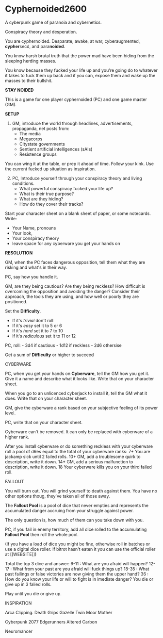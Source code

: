# Cyphernoided2600

A cyberpunk game of paranoia and cybernetics.

Conspiracy theory and desperation.

You are cyphernoided. Desparate, awake, at war, cyberaugmented, **cypher**secd, and para**noided**.

You know harsh brutal truth that the power mad have been hiding from the sleeping herding masses.

You know because they fucked your life up and you're going do to whatever it takes to fuck them up back and if you can, expose them and wake up the masses to their bullshit.

**STAY NOIDED**

This is a game for one player cyphernoided (PC) and one game master (GM).

**SETUP**

1. GM, introduce the world through headlines, advertisements, propaganda, net posts from:
   - The media
   - Megacorps
   - Citystate governments
   - Sentient artificial intelligences (sAIs)
   - Resistence groups

You can wing it at the table, or prep it ahead of time. Follow your kink.
Use the current fucked up situation as inspiration.

2. PC, Introduce yourself through your conspiracy theory and living conditions.
   - What powerful conspiracy fucked your life up?
   - What is their true purpose?
   - What are they hiding?
   - How do they cover their tracks?

Start your character sheet on a blank sheet of paper, or some notecards.
Write:
- Your Name, pronouns
- Your look,
- Your conspiracy theory
- leave space for any cyberware you get your hands on

**RESOLUTION**

GM, when the PC faces dangerous opposition,
tell them what they are risking and what's in their way.

PC, say how you handle it.

GM, are they being cautious? Are they being reckless? 
How difficult is overcoming the opposition and avoiding the danger?
Consider their approach, the tools they are using, and how well or poorly they are positioned.

Set the **Difficulty**.
- If it's *trivial*              don't roll
- If it's *easy* set it to       5 or 6
- If it's *hard* set it to       7 to 10
- If it's *rediculous* set it to 11 or 12

PC, roll:
    - 3d4  if cautious
    - 1d12 if reckless
    - 2d6  othersise

Get a sum of **Difficulty** or higher to succeed

CYBERWARE

PC, when you get your hands on **Cyberware**, tell the GM how you get it.
Give it a name and describe what it looks like.
Write that on your character sheet.

When you go to an unlicenced cyberjack to install it, tell the GM what it does.
Write that on your character sheet.

GM, give the cyberware a rank based on your subjective feeling of its power level.

PC, write that on your character sheet.

Cyberware can't be removed. It can only be replaced with cyberware of a higher rank.

After you install cyberware or do something reckless with your cyberware
roll a pool of d6es equal to the total of your cyberware ranks:
7+  You are jackamp sick until 2 failed rolls.
10+ GM, add a troublesome quirk to description, write it down.
14+ GM, add a serious malfunction to description, write it down.
18  Your cyberware kills you on your third failed roll.

FALLOUT

You will burn out.
You will grind yourself to death against them.
You have no other options thoug, they've taken all of those away.

The **Fallout Pool** is a pool of dice that never empties and represents the accumulated
danger accruing from your struggle against power.

The only question is, how much of them can you take down with you.

PC, if you fail in enemy territory, add all dice rolled to the accumulating **Fallout Pool**
then roll the whole pool.

(If you have a load of dice you might be fine, otherwise roll in batches or use a digital dice roller. If bitrot hasn't eaten it you can use the official roller at [[WEBSITE]])

Total the top 3 dice and answer:
6-11  : What are you afraid will happen?
12-17 : What from your past are you afraid will fuck things up?
18-35 : What past failings or false victories are now giving them the upper hand?
36    : How do you know your life or will to fight is in imediate danger?
        You die or give up in 3 falied rolls.

Play until you die or give up.

INSPIRATION

Arca
Clipping.
Death Grips
Gazelle Twin
Moor Mother

Cyberpunk 2077 Edgerunners
Altered Carbon

Neuromancer

